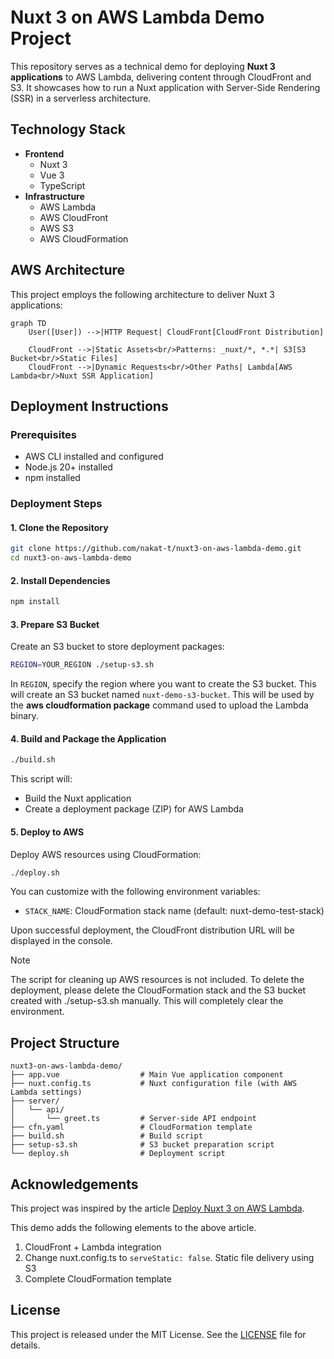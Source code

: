 # Nuxt 3 on AWS Lambda Demo Project

This repository serves as a technical demo for deploying **Nuxt 3 applications** to AWS Lambda, delivering content through CloudFront and S3. It showcases how to run a Nuxt application with Server-Side Rendering (SSR) in a serverless architecture.

## Technology Stack

- **Frontend**
  - Nuxt 3
  - Vue 3
  - TypeScript
- **Infrastructure**
  - AWS Lambda
  - AWS CloudFront
  - AWS S3
  - AWS CloudFormation

## AWS Architecture

This project employs the following architecture to deliver Nuxt 3 applications:

```mermaid
graph TD
    User([User]) -->|HTTP Request| CloudFront[CloudFront Distribution]
    
    CloudFront -->|Static Assets<br/>Patterns: _nuxt/*, *.*| S3[S3 Bucket<br/>Static Files]
    CloudFront -->|Dynamic Requests<br/>Other Paths| Lambda[AWS Lambda<br/>Nuxt SSR Application]
```

## Deployment Instructions

### Prerequisites

- AWS CLI installed and configured
- Node.js 20+ installed
- npm installed

### Deployment Steps

#### 1. Clone the Repository

```bash
git clone https://github.com/nakat-t/nuxt3-on-aws-lambda-demo.git
cd nuxt3-on-aws-lambda-demo
```

#### 2. Install Dependencies

```bash
npm install
```

#### 3. Prepare S3 Bucket

Create an S3 bucket to store deployment packages:

```bash
REGION=YOUR_REGION ./setup-s3.sh
```

In `REGION`, specify the region where you want to create the S3 bucket. This will create an S3 bucket named `nuxt-demo-s3-bucket`. This will be used by the **aws cloudformation package** command used to upload the Lambda binary.

#### 4. Build and Package the Application

```bash
./build.sh
```

This script will:
- Build the Nuxt application
- Create a deployment package (ZIP) for AWS Lambda

#### 5. Deploy to AWS

Deploy AWS resources using CloudFormation:

```bash
./deploy.sh
```

You can customize with the following environment variables:
- `STACK_NAME`: CloudFormation stack name (default: nuxt-demo-test-stack)

Upon successful deployment, the CloudFront distribution URL will be displayed in the console.

> [!NOTE]  
> The script for cleaning up AWS resources is not included. To delete the deployment, please delete the CloudFormation stack and the S3 bucket created with ./setup-s3.sh manually. This will completely clear the environment.

## Project Structure

```
nuxt3-on-aws-lambda-demo/
├── app.vue                  # Main Vue application component
├── nuxt.config.ts           # Nuxt configuration file (with AWS Lambda settings)
├── server/
│   └── api/
│       └── greet.ts         # Server-side API endpoint
├── cfn.yaml                 # CloudFormation template
├── build.sh                 # Build script
├── setup-s3.sh              # S3 bucket preparation script
└── deploy.sh                # Deployment script
```

## Acknowledgements

This project was inspired by the article [Deploy Nuxt 3 on AWS Lambda](https://medium.com/@michaelbouvy/deploy-nuxt-3-on-aws-lambda-a53991f0ad7e).

This demo adds the following elements to the above article.

1. CloudFront + Lambda integration
2. Change nuxt.config.ts to `serveStatic: false`. Static file delivery using S3
3. Complete CloudFormation template

## License

This project is released under the MIT License. See the [LICENSE](LICENSE) file for details.
